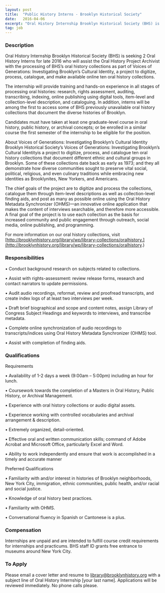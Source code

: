 ```yaml
---
layout: post
title:  "Public History Interns - Brooklyn Historical Society"
date:   2016-04-06
excerpt: "Oral History Internship Brooklyn Historical Society (BHS) is seeking 2 Oral History Interns for late 2016 who will assist the Oral History Project Archivist with the processing of BHS’s oral history collections as part of Voices of Generations: Investigating Brooklyn’s Cultural Identity, a project to digitize, process, catalogue, and make..."
tag: job
---
```


### Description   

Oral History Internship
Brooklyn Historical Society (BHS) is seeking 2 Oral History Interns for late 2016 who will assist the Oral History Project Archivist with the processing of BHS’s oral history collections as part of Voices of Generations: Investigating Brooklyn’s Cultural Identity, a project to digitize, process, catalogue, and make available online ten oral history collections. 

The internship will provide training and hands-on experience in all stages of processing oral histories: research, rights assessment, auditing, transcribing, indexing, online publishing using digital tools, item-level and collection-level description, and cataloguing. In addition, interns will be among the first to access some of BHS previously unavailable oral history collections that document the diverse histories of Brooklyn. 

Candidates must have taken at least one graduate-level course in oral history, public history, or archival concepts; or be enrolled in a similar course the first semester of the internship to be eligible for the position.

About Voices of Generations: Investigating Brooklyn’s Cultural Identity
Brooklyn Historical Society’s Voices of Generations: Investigating Brooklyn’s Cultural Identityis a project to digitize, process, and catalogue ten oral history collections that document different ethnic and cultural groups in Brooklyn. Some of these collections date back as early as 1973; and they all demonstrate how diverse communities sought to preserve vital social, political, religious, and even culinary traditions while embracing new identities as Brooklynites, New Yorkers, and Americans.

The chief goals of the project are to digitize and process the collections, catalogue them through item-level descriptions as well as collection-level finding aids, and post as many as possible online using the Oral History Metadata Synchronizer (OHMS)—an innovative online application that makes the content of interviews searchable, and therefore more accessible. A final goal of the project is to use each collection as the basis for increased community and public engagement through outreach, social media, online publishing, and programming.

For more information on our oral history collections, visit [http://brooklynhistory.org/library/wp/library-collections/oralhistory.](http://brooklynhistory.org/library/wp/library-collections/oralhistory.)


### Responsibilities   


•  Conduct background research on subjects related to collections.

•  Assist with rights-assessment: review release forms, research and contact narrators to update permissions.

•  Audit audio recordings, reformat, review and proofread transcripts, and create index logs of at least two interviews per week.

•  Draft brief biographical and scope and content notes, assign Library of Congress Subject Headings and keywords to interviews, and transcribe metadata.

•  Complete online synchronization of audio recordings to transcripts/indices using Oral History Metadata Synchronizer (OHMS) tool.

•  Assist with completion of finding aids.


### Qualifications   

Requirements

•  Availability of 1-2 days a week (9:00am – 5:00pm) including an hour for lunch.

•  Coursework towards the completion of a Masters in Oral History, Public History, or Archival Management.

•  Experience with oral history collections or audio digital assets.

•  Experience working with controlled vocabularies and archival arrangement & description.

•  Extremely organized, detail-oriented.

•  Effective oral and written communication skills; command of Adobe Acrobat and Microsoft Office, particularly Excel and Word.

•  Ability to work independently and ensure that work is accomplished in a timely and accurate manner

Preferred Qualifications

•  Familiarity with and/or interest in histories of Brooklyn neighborhoods, New York City, immigration, ethnic communities, public health, and/or racial and social justice.

•  Knowledge of oral history best practices.

•  Familiarity with OHMS.

•  Conversational fluency in Spanish or Cantonese is a plus.


### Compensation   

Internships are unpaid and are intended to fulfill course credit requirements for internships and practicums. BHS staff ID grants free entrance to museums around New York City.






### To Apply   

Please email a cover letter and resume to library@brooklynhistory.org with a subject line of Oral History Internship [your last name]. Applications will be reviewed immediately. No phone calls please.





